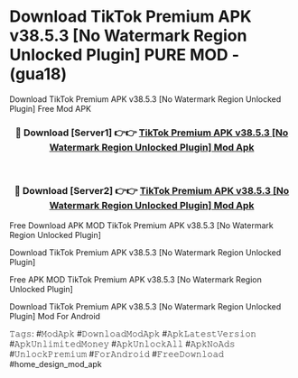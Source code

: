 # Download TikTok Premium APK v38.5.3 [No Watermark Region Unlocked Plugin] PURE MOD - (gua18)
Download TikTok Premium APK v38.5.3 [No Watermark Region Unlocked Plugin] Free Mod APK

<div align="center">
<h3>🔴 Download [Server1] 👉👉 <a href="https://apk-comot.site?title=TikTok_Premium_APK_v38.5.3_[No_Watermark_Region_Unlocked_Plugin]">TikTok Premium APK v38.5.3 [No Watermark Region Unlocked Plugin] Mod Apk</a></h3><br>

<h3>🔴 Download [Server2] 👉👉 <a href="https://apk-comot.site?title=TikTok_Premium_APK_v38.5.3_[No_Watermark_Region_Unlocked_Plugin]">TikTok Premium APK v38.5.3 [No Watermark Region Unlocked Plugin] Mod Apk</a></h3>
</div>


Free Download APK MOD TikTok Premium APK v38.5.3 [No Watermark Region Unlocked Plugin]

Download TikTok Premium APK v38.5.3 [No Watermark Region Unlocked Plugin] 

Free APK MOD TikTok Premium APK v38.5.3 [No Watermark Region Unlocked Plugin] 

Download TikTok Premium APK v38.5.3 [No Watermark Region Unlocked Plugin] Mod For Android

𝚃𝚊𝚐𝚜: #𝙼𝚘𝚍𝙰𝚙𝚔 #𝙳𝚘𝚠𝚗𝚕𝚘𝚊𝚍𝙼𝚘𝚍𝙰𝚙𝚔 #𝙰𝚙𝚔𝙻𝚊𝚝𝚎𝚜𝚝𝚅𝚎𝚛𝚜𝚒𝚘𝚗 #𝙰𝚙𝚔𝚄𝚗𝚕𝚒𝚖𝚒𝚝𝚎𝚍𝙼𝚘𝚗𝚎𝚢 #𝙰𝚙𝚔𝚄𝚗𝚕𝚘𝚌𝚔𝙰𝚕𝚕 #𝙰𝚙𝚔𝙽𝚘𝙰𝚍𝚜 #𝚄𝚗𝚕𝚘𝚌𝚔𝙿𝚛𝚎𝚖𝚒𝚞𝚖 #𝙵𝚘𝚛𝙰𝚗𝚍𝚛𝚘𝚒𝚍 #𝙵𝚛𝚎𝚎𝙳𝚘𝚠𝚗𝚕𝚘𝚊𝚍 #home_design_mod_apk